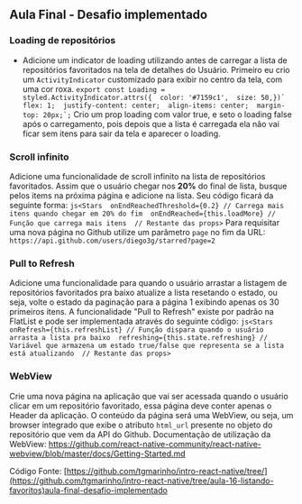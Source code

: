 ## Aula Final - Desafio implementado
### Loading de repositórios
* Adicione um indicator de loading utilizando <ActivityIndicator /> antes de carregar a lista de repositórios favoritados na tela de detalhes do Usuário.
Primeiro eu crio um `ActivityIndicator` customizado para exibir no centro da tela, com uma cor roxa.
```export const Loading = styled.ActivityIndicator.attrs({  color: '#7159c1',  size: 50,})`  flex: 1;  justify-content: center;  align-items: center;  margin-top: 20px;`;```
Crio um prop loading com valor true, e seto o loading false após o carregamento, pois depois que a lista é carregada ela não vai ficar sem itens para sair da tela e aparecer o loading.
### Scroll infinito
Adicione uma funcionalidade de scroll infinito na lista de repositórios favoritados. Assim que o usuário chegar nos **20%** do final de lista, busque pelos items na próxima página e adicione na lista. Seu código ficará da seguinte forma:
```js<Stars  onEndReachedThreshold={0.2} // Carrega mais itens quando chegar em 20% do fim  onEndReached={this.loadMore} // Função que carrega mais itens  // Restante das props>```
Para requisitar uma nova página no Github utilize um parâmetro `page` no fim da URL:
```https://api.github.com/users/diego3g/starred?page=2```

### Pull to Refresh
Adicione uma funcionalidade para quando o usuário arrastar a listagem de repositórios favoritados pra baixo atualize a lista resetando o estado, ou seja, volte o estado da paginação para a página 1 exibindo apenas os 30 primeiros itens.
A funcionalidade "Pull to Refresh" existe por padrão na FlatList e pode ser implementada através do seguinte código:
```js<Stars  onRefresh={this.refreshList} // Função dispara quando o usuário arrasta a lista pra baixo  refreshing={this.state.refreshing} // Variável que armazena um estado true/false que representa se a lista está atualizando  // Restante das props>```

### WebView
Crie uma nova página na aplicação que vai ser acessada quando o usuário clicar em um repositório favoritado, essa página deve conter apenas o Header da aplicação. O conteúdo da página será uma WebView, ou seja, um browser integrado que exibe o atributo `html_url` presente no objeto do repositório que vem da API do Github.
Documentação de utilização da WebView: https://github.com/react-native-community/react-native-webview/blob/master/docs/Getting-Started.md

Código Fonte: [https://github.com/tgmarinho/intro-react-native/tree/](https://github.com/tgmarinho/intro-react-native/tree/aula-16-listando-favoritos)aula-final-desafio-implementado
